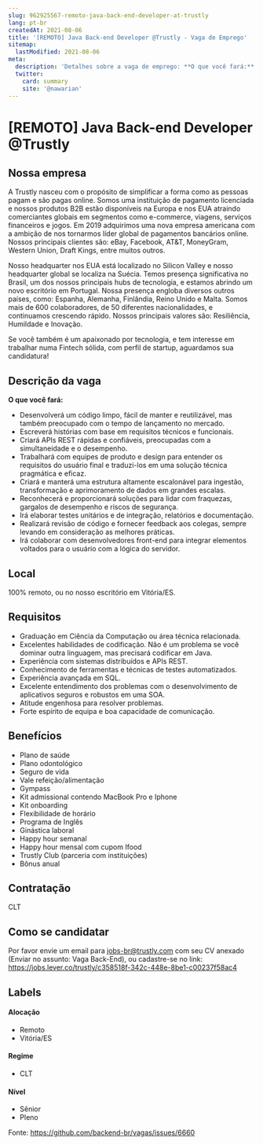 ```yaml
---
slug: 962925567-remoto-java-back-end-developer-at-trustly
lang: pt-br
createdAt: 2021-08-06
title: '[REMOTO] Java Back-end Developer @Trustly - Vaga de Emprego'
sitemap:
  lastModified: 2021-08-06
meta:
  description: 'Detalhes sobre a vaga de emprego: **O que você fará:** - Desenvolverá um código limpo, fácil de manter e reutilizável, mas também preocupado com o tempo de lançamento no mercado. - Escreverá histórias com base em requisitos técnicos e funcionais. - Criará APIs REST rápidas e confiáveis, preocupadas com a simultaneidade e o desempenho. - Trabalhará com equipes de produto e design para entender os requisitos do usuário final e traduzi-los em uma solução técnica pragmática e eficaz. - Criará e manterá uma estrutura altamente escalonável para ingestão, transformação e aprimoramento de dados em grandes escalas. - Reconhecerá e proporcionará soluções para lidar com fraquezas, gargalos de desempenho e riscos de segurança. - Irá elaborar testes unitários e de integração, relatórios e documentação. - Realizará revisão de código e fornecer feedback aos colegas, sempre levando em consideração as melhores práticas. - Irá colaborar com desenvolvedores front-end para integrar elementos voltados para o usuário com a lógica do servidor.'
  twitter:
    card: summary
    site: '@nawarian'
---
```


# [REMOTO] Java Back-end Developer @Trustly

## Nossa empresa

A Trustly nasceu com o propósito de simplificar a forma como as pessoas pagam e são pagas online. Somos uma instituição de pagamento licenciada e nossos produtos B2B estão disponíveis na Europa e nos EUA atraindo comerciantes globais em segmentos como e-commerce, viagens, serviços financeiros e jogos.
Em 2019 adquirimos uma nova empresa americana com a ambição de nos tornarmos líder global de pagamentos bancários online.
Nossos principais clientes são: eBay, Facebook, AT&T, MoneyGram, Western Union, Draft Kings, entre muitos outros.

Nosso headquarter nos EUA está localizado no Silicon Valley e nosso headquarter global se localiza na Suécia. Temos presença significativa no Brasil, um dos nossos principais hubs de tecnologia, e estamos abrindo um novo escritório em Portugal. Nossa presença engloba diversos outros países, como: Espanha, Alemanha, Finlândia, Reino Unido e Malta. Somos mais de 600 colaboradores, de 50 diferentes nacionalidades, e continuamos crescendo rápido.
Nossos principais valores são: Resiliência, Humildade e Inovação. 

Se você também é um apaixonado por tecnologia, e tem interesse em trabalhar numa Fintech sólida, com perfil de startup, aguardamos sua candidatura!

## Descrição da vaga

**O que você fará:**
- Desenvolverá um código limpo, fácil de manter e reutilizável, mas também preocupado com o tempo de lançamento no mercado.
- Escreverá histórias com base em requisitos técnicos e funcionais.
- Criará APIs REST rápidas e confiáveis, preocupadas com a simultaneidade e o desempenho.
- Trabalhará com equipes de produto e design para entender os requisitos do usuário final e traduzi-los em uma solução técnica pragmática e eficaz.
- Criará e manterá uma estrutura altamente escalonável para ingestão, transformação e aprimoramento de dados em grandes escalas.
- Reconhecerá e proporcionará soluções para lidar com fraquezas, gargalos de desempenho e riscos de segurança.
- Irá elaborar testes unitários e de integração, relatórios e documentação.
- Realizará revisão de código e fornecer feedback aos colegas, sempre levando em consideração as melhores práticas.
- Irá colaborar com desenvolvedores front-end para integrar elementos voltados para o usuário com a lógica do servidor.

## Local

100% remoto, ou no nosso escritório em Vitória/ES.

## Requisitos

- Graduação em Ciência da Computação ou área técnica relacionada.
- Excelentes habilidades de codificação. Não é um problema se você dominar outra linguagem, mas precisará codificar em Java.
- Experiência com sistemas distribuídos e APIs REST.
- Conhecimento de ferramentas e técnicas de testes automatizados.
- Experiência avançada em SQL.
- Excelente entendimento dos problemas com o desenvolvimento de aplicativos seguros e robustos em uma SOA.
- Atitude engenhosa para resolver problemas.
- Forte espírito de equipa e boa capacidade de comunicação.


## Benefícios

- Plano de saúde
- Plano odontológico
- Seguro de vida
- Vale refeição/alimentação 
- Gympass 
- Kit admissional contendo MacBook Pro e Iphone
- Kit onboarding
- Flexibilidade de horário
- Programa de Inglês
- Ginástica laboral
- Happy hour semanal
- Happy hour mensal com cupom Ifood 
- Trustly Club (parceria com instituições)
- Bônus anual

## Contratação

CLT

## Como se candidatar

Por favor envie um email para jobs-br@trustly.com com seu CV anexado (Enviar no assunto: Vaga Back-End), ou cadastre-se no link: https://jobs.lever.co/trustly/c358518f-342c-448e-8be1-c00237f58ac4

## Labels
<!-- retire os labels que não fazem sentido à vaga -->

#### Alocação
- Remoto
- Vitória/ES

#### Regime
- CLT

#### Nível
- Sênior
- Pleno

Fonte: https://github.com/backend-br/vagas/issues/6660